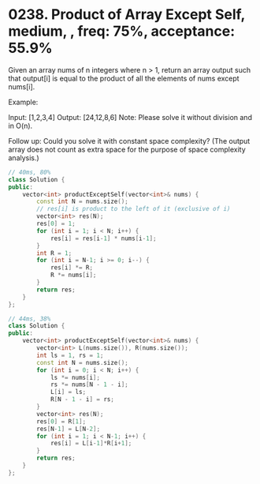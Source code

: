 # 0238. Product of Array Except Self, medium, , freq: 75%, acceptance: 55.9%

Given an array nums of n integers where n > 1,  return an array output such that output[i] is equal to the product of all the elements of nums except nums[i].

Example:

Input:  [1,2,3,4]
Output: [24,12,8,6]
Note: Please solve it without division and in O(n).

Follow up:
Could you solve it with constant space complexity? (The output array does not count as extra space for the purpose of space complexity analysis.)
```c++
// 40ms, 80%
class Solution {
public:
    vector<int> productExceptSelf(vector<int>& nums) {
        const int N = nums.size();
        // res[i] is product to the left of it (exclusive of i)
        vector<int> res(N);
        res[0] = 1;
        for (int i = 1; i < N; i++) {
            res[i] = res[i-1] * nums[i-1];
        }
        int R = 1;
        for (int i = N-1; i >= 0; i--) {
            res[i] *= R;
            R *= nums[i];
        }
        return res;
    }
};

// 44ms, 38%
class Solution {
public:
    vector<int> productExceptSelf(vector<int>& nums) {
        vector<int> L(nums.size()), R(nums.size());
        int ls = 1, rs = 1;
        const int N = nums.size();
        for (int i = 0; i < N; i++) {
            ls *= nums[i];
            rs *= nums[N - 1 - i];
            L[i] = ls;
            R[N - 1 - i] = rs;
        }
        vector<int> res(N);
        res[0] = R[1];
        res[N-1] = L[N-2];
        for (int i = 1; i < N-1; i++) {
            res[i] = L[i-1]*R[i+1];
        }
        return res;
    }
};
```
